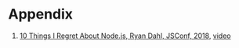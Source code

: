 # Appendix

1. [10 Things I Regret About Node.js, Ryan Dahl, JSConf, 2018](http://tinyclouds.org/jsconf2018.pdf), [video](https://www.youtube.com/watch?v=M3BM9TB-8yA)
